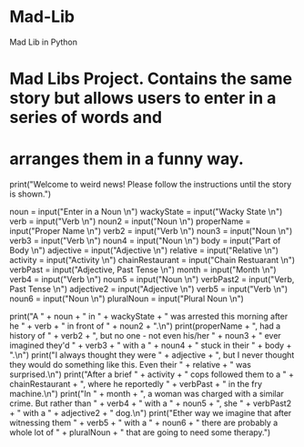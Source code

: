 # Mad-Lib
Mad Lib in Python
# Mad Libs Project. Contains the same story but allows users to enter in a series of words and
# arranges them in a funny way.

print("Welcome to weird news! Please follow the instructions until the story is shown.")

noun = input("Enter in a Noun \n")
wackyState = input("Wacky State \n")
verb = input("Verb \n")
noun2 = input("Noun \n")
properName = input("Proper Name \n")
verb2 = input("Verb \n")
noun3 = input("Noun \n")
verb3 = input("Verb \n")
noun4 = input("Noun \n")
body = input("Part of Body \n")
adjective = input("Adjective \n")
relative = input("Relative \n")
activity = input("Activity \n")
chainRestaurant = input("Chain Restuarant \n")
verbPast = input("Adjective, Past Tense \n")
month = input("Month \n")
verb4 = input("Verb \n")
noun5 = input("Noun \n")
verbPast2 = input("Verb, Past Tense \n")
adjective2 = input("Adjective \n")
verb5 = input("Verb \n")
noun6 = input("Noun \n")
pluralNoun = input("Plural Noun \n")

print("A " + noun + " in " + wackyState + " was arrested this morning after he " + verb + " in front of " + noun2 + ".\n")
print(properName + ", had a history of " + verb2 + ", but no one - not even his/her " + noun3 + " ever imagined they'd " + verb3 + " with a " + noun4 + " stuck in their " + body + ".\n")
print("I always thought they were " + adjective + ", but I never thought they would do something like this. Even their " + relative + " was surprised.\n")
print("After a brief " + activity + " cops followed them to a " + chainRestaurant + ", where he reportedly " + verbPast + " in the fry machine.\n")
print("In " + month + ", a woman was charged with a similar crime. But rather than " + verb4 + " with a " + noun5 + ", she " + verbPast2 + " with a " + adjective2 + " dog.\n")
print("Ether way we imagine that after witnessing them " + verb5 + " with a " + noun6 + " there are probably a whole lot of " + pluralNoun + " that are going to need some therapy.")
